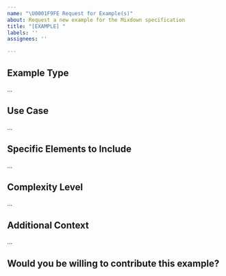 ```yaml
---
name: "\U0001F9FE Request for Example(s)"
about: Request a new example for the Mixdown specification
title: "[EXAMPLE] "
labels: ''
assignees: ''

---
```


## Example Type
<!-- What kind of example are you looking for? -->

…

## Use Case
<!-- Describe the use case this example would demonstrate -->

…

## Specific Elements to Include
<!-- Any specific Mixdown elements, tags, or features you'd like to see demonstrated -->

…

## Complexity Level
<!-- Simple/Intermediate/Advanced -->

…

## Additional Context
<!-- Any other information that might be helpful -->

…

## Would you be willing to contribute this example?
<!-- Yes/No/Maybe - no pressure! -->
